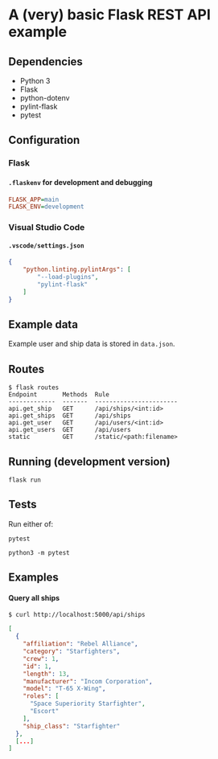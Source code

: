 # A (very) basic Flask REST API example

## Dependencies

- Python 3
- Flask
- python-dotenv
- pylint-flask
- pytest

## Configuration

### Flask

#### `.flaskenv` for development and debugging

```ini
FLASK_APP=main
FLASK_ENV=development
```

### Visual Studio Code

#### `.vscode/settings.json`

```json
{
    "python.linting.pylintArgs": [
        "--load-plugins",
        "pylint-flask"
    ]
}
```

## Example data

Example user and ship data is stored in `data.json`.

## Routes

```
$ flask routes
Endpoint       Methods  Rule
-------------  -------  -----------------------
api.get_ship   GET      /api/ships/<int:id>
api.get_ships  GET      /api/ships
api.get_user   GET      /api/users/<int:id>
api.get_users  GET      /api/users
static         GET      /static/<path:filename>
```

## Running (development version)

```
flask run
```

## Tests

Run either of:

```
pytest
```

```
python3 -m pytest
```

## Examples

#### Query all ships

```
$ curl http://localhost:5000/api/ships
```

```json
[
  {
    "affiliation": "Rebel Alliance",
    "category": "Starfighters",
    "crew": 1,
    "id": 1,
    "length": 13,
    "manufacturer": "Incom Corporation",
    "model": "T-65 X-Wing",
    "roles": [
      "Space Superiority Starfighter",
      "Escort"
    ],
    "ship_class": "Starfighter"
  },
  [...]
]
```
